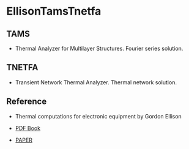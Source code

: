 # EllisonTamsTnetfa

## TAMS
* Thermal Analyzer for Multilayer Structures. Fourier series solution.
## TNETFA
* Transient Network Thermal Analyzer. Thermal network solution.

## Reference 
* Thermal computations for electronic equipment by Gordon Ellison

* [PDF Book](reference/EllisonGordon-ThermalComputationsforElectronics_ConductiveRadiativeandConvectiveAirCooling-CRCPress2010.pdf)
* [PAPER](https://www.semanticscholar.org/paper/Thermal-Analysis-Of-An-Electronic-Package-Using-And-Ganesan-Rao/8206d711bdca08967b516eb094e2d7e1a7fac40e)
